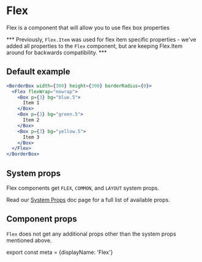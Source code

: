 # Flex
Flex is a component that will allow you to use flex box properties

*** Previously, `Flex.Item` was used for flex item specific properties - we've added all properties to the `Flex` component, but are keeping Flex.Item around for backwards compatibility. ***

## Default example

```.jsx
<BorderBox width={300} height={300} borderRadius={0}>
  <Flex flexWrap="nowrap">
    <Box p={3} bg="blue.5">
      Item 1
    </Box>
    <Box p={3} bg="green.5">
      Item 2
    </Box>
    <Box p={3} bg="yellow.5">
      Item 3
    </Box>
  </Flex>
</BorderBox>
```

## System props

Flex components get `FLEX`, `COMMON`, and `LAYOUT` system props.


Read our [System Props](/components/docs/system-props) doc page for a full list of available props.

## Component props

`Flex` does not get any additional props other than the system props mentioned above.

export const meta = {displayName: 'Flex'}
